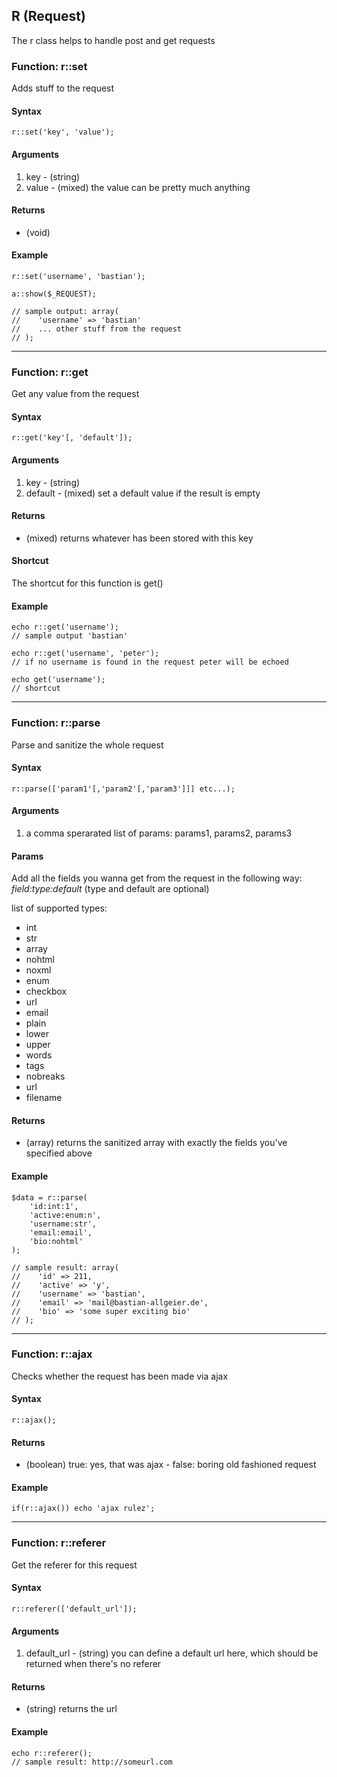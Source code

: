 ## R (Request)

The r class helps to handle post and get requests


### Function: r::set

Adds stuff to the request

#### Syntax    

    r::set('key', 'value');

#### Arguments

1. key - (string) 
2. value - (mixed) the value can be pretty much anything

#### Returns

- (void)

#### Example

    r::set('username', 'bastian');
    
    a::show($_REQUEST);
    
    // sample output: array(
    //    'username' => 'bastian'
    //    ... other stuff from the request
    // );


----


### Function: r::get

Get any value from the request

#### Syntax    

    r::get('key'[, 'default']);

#### Arguments

1. key - (string) 
2. default - (mixed) set a default value if the result is empty

#### Returns

- (mixed) returns whatever has been stored with this key

#### Shortcut

The shortcut for this function is get()    

#### Example

    echo r::get('username');
    // sample output 'bastian'

    echo r::get('username', 'peter');
    // if no username is found in the request peter will be echoed

    echo get('username');
    // shortcut


----


### Function: r::parse

Parse and sanitize the whole request

#### Syntax    

    r::parse(['param1'[,'param2'[,'param3']]] etc...);

#### Arguments

1. a comma sperarated list of params: params1, params2, params3

#### Params

Add all the fields you wanna get from the request in the following way:  
*field:type:default* (type and default are optional)

list of supported types:

- int
- str
- array
- nohtml
- noxml
- enum
- checkbox
- url
- email
- plain
- lower
- upper
- words		
- tags	
- nobreaks
- url
- filename

#### Returns

- (array) returns the sanitized array with exactly the fields you've specified above

#### Example

    $data = r::parse(
        'id:int:1',
        'active:enum:n',
        'username:str',
        'email:email',
        'bio:nohtml'
    );
    
    // sample result: array(
    //    'id' => 211,
    //    'active' => 'y',
    //    'username' => 'bastian',
    //    'email' => 'mail@bastian-allgeier.de',
    //    'bio' => 'some super exciting bio'
    // );


----


### Function: r::ajax

Checks whether the request has been made via ajax

#### Syntax    

    r::ajax();

#### Returns

- (boolean) true: yes, that was ajax - false: boring old fashioned request

#### Example

    if(r::ajax()) echo 'ajax rulez';


----


### Function: r::referer

Get the referer for this request

#### Syntax    

    r::referer(['default_url']);

#### Arguments

1. default_url - (string) you can define a default url here, which should be returned when there's no referer

#### Returns

- (string) returns the url

#### Example

    echo r::referer();
    // sample result: http://someurl.com    
      